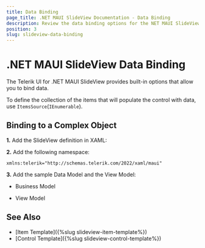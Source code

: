 ```yaml
---
title: Data Binding
page_title: .NET MAUI SlideView Documentation - Data Binding
description: Review the data binding options for the NET MAUI SlideView control.
position: 3
slug: slideview-data-binding
---
```


# .NET MAUI SlideView Data Binding

The Telerik UI for .NET MAUI SlideView provides built-in options that allow you to bind data.

To define the collection of the items that will populate the control with data, use `ItemsSource`(`IEnumerable`).

## Binding to a Complex Object

**1.** Add the SlideView definition in XAML:

<snippet id='slideview-orientation-xaml'/>

**2.** Add the following namespace:

```XAML
xmlns:telerik="http://schemas.telerik.com/2022/xaml/maui"
```

**3.** Add the sample Data Model and the View Model:

- Business Model

<snippet id='slideview-datamodel'/>

- View Model

<snippet id='slideview-events-viewmodel'/>

## See Also

- [Item Template]({%slug slideview-item-template%}) 
- [Control Template]({%slug slideview-control-template%})
